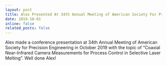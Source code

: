 ```yaml
---
layout: post
title: Alex Presented At 34th Annual Meeting of American Society For Precision Engineering
date: 2019-10-01
inline: false
related_posts: false
---
```


Alex made a conference presentation at 34th Annual Meeting of American Society for Precision Engineering in October 2019 with the topic of “Coaxial Near-Infrared Camera Measurements for Process Control in Selective Laser Melting”. Well done Alex!
